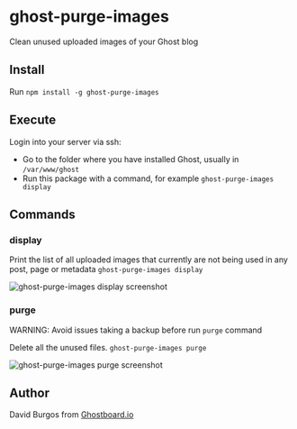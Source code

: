 # ghost-purge-images
Clean unused uploaded images of your Ghost blog

## Install
Run `npm install -g ghost-purge-images`

## Execute
Login into your server via ssh:
- Go to the folder where you have installed Ghost, usually in `/var/www/ghost`
- Run this package with a command, for example `ghost-purge-images display`

## Commands
### display
Print the list of all uploaded images that currently are not being used in any post, page or metadata
`ghost-purge-images display`

![ghost-purge-images display screenshot](https://user-images.githubusercontent.com/1589874/51084812-80e6f700-1730-11e9-96c4-4e106e4c7c63.png)

### purge
WARNING: Avoid issues taking a backup before run `purge` command

Delete all the unused files.
`ghost-purge-images purge`

![ghost-purge-images purge screenshot](https://user-images.githubusercontent.com/1589874/51084808-73ca0800-1730-11e9-8c2a-a3b43551fbaa.png)

## Author
David Burgos from [Ghostboard.io](https://ghostboard.io)
